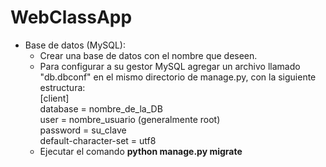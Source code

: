# WebClassApp

- Base de datos (MySQL):
    - Crear una base de datos con el nombre que deseen.
    - Para configurar a su gestor MySQL agregar un archivo llamado "db.dbconf" en el mismo directorio de manage.py, con la siguiente estructura: <br>
    [client]    
    database = nombre_de_la_DB <br>
    user = nombre_usuario (generalmente root)<br>
    password = su_clave  <br>
    default-character-set = utf8 <br>
    - Ejecutar el comando **python manage.py migrate**
